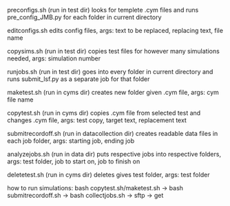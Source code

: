 preconfigs.sh (run in test dir)
looks for templete .cym files and runs pre_config_JMB.py for each folder in current directory

editconfigs.sh
edits config files, args: text to be replaced, replacing text, file name

copysims.sh (run in test dir)
copies test files for however many simulations needed, args: simulation number

runjobs.sh (run in test dir)
goes into every folder in current directory and runs submit_lsf.py as a separate job for that folder

maketest.sh (run in cyms dir)
creates new folder given .cym file, args: cym file name

copytest.sh (run in cyms dir)
copies .cym file from selected test and changes .cym file, args: test copy, target text, replacement text

submitrecordoff.sh (run in datacollection dir)
creates readable data files in each job folder, args: starting job, ending job

analyzejobs.sh (run in data dir)
puts respective jobs into respective folders, args: test folder, job to start on, job to finish on

deletetest.sh (run in cyms dir)
deletes gives test folder, args: test folder

how to run simulations:
bash copytest.sh/maketest.sh -> bash submitrecordoff.sh -> bash collectjobs.sh -> sftp -> get
